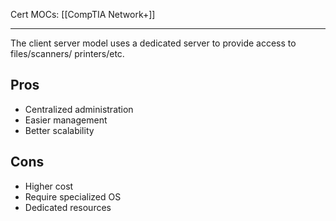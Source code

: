 Cert MOCs: [[CompTIA Network+]]

---
The client server model uses a dedicated server to provide access to files/scanners/ printers/etc.

## Pros
- Centralized administration
- Easier management
- Better scalability

## Cons
- Higher cost
- Require specialized OS
- Dedicated resources